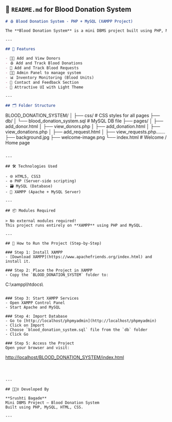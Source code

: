 ## 📄 `README.md` for Blood Donation System

```markdown
# 🩸 Blood Donation System - PHP + MySQL (XAMPP Project)

The **Blood Donation System** is a mini DBMS project built using PHP, MySQL, and XAMPP. It enables blood donors and recipients to register, track donation and request records, and allows admins to manage the inventory and users efficiently.

---

## 🌟 Features

- 👨‍🦰 Add and View Donors
- 🩸 Add and Track Blood Donations
- 🏥 Add and Track Blood Requests
- 🧑‍💻 Admin Panel to manage system
- 📊 Inventory Monitoring (Blood Units)
- 📨 Contact and Feedback Section
- 🎨 Attractive UI with Light Theme

---

## 🗂️ Folder Structure

```

BLOOD\_DONATION\_SYSTEM/
│
├── css/                       # CSS styles for all pages
├── db/
│   └── blood\_donation\_system.sql   # MySQL DB file
├── pages/
│   ├── add\_donor.html
│   ├── view\_donors.php
│   ├── add\_donation.html
│   ├── view\_donations.php
│   ├── add\_request.html
│   ├── view\_requests.php....... 
├── background.jpg
├── welcome-image.png
└── index.html                 # Welcome / Home page

```

---

## 🛠️ Technologies Used

- 🌐 HTML5, CSS3
- ⚙️ PHP (Server-side scripting)
- 🗃️ MySQL (Database)
- 🧪 XAMPP (Apache + MySQL Server)

---

## 📦 Modules Required

> No external modules required!  
This project runs entirely on **XAMPP** using PHP and MySQL.

---

## 🧪 How to Run the Project (Step-by-Step)

### Step 1: Install XAMPP
- [Download XAMPP](https://www.apachefriends.org/index.html) and install it.

### Step 2: Place the Project in XAMPP
- Copy the `BLOOD_DONATION_SYSTEM` folder to:
```

C:\xampp\htdocs\\

```

### Step 3: Start XAMPP Services
- Open XAMPP Control Panel
- Start Apache and MySQL

### Step 4: Import Database
- Go to [http://localhost/phpmyadmin](http://localhost/phpmyadmin)
- Click on Import
- Choose `blood_donation_system.sql` file from the `db` folder
- Click Go

### Step 5: Access the Project
Open your browser and visit:
```

[http://localhost/BLOOD\_DONATION\_SYSTEM/index.html](http://localhost/BLOOD_DONATION_SYSTEM/index.html)

```



---

## 🙋🏻‍♀️ Developed By

**Srushti Bagade**  
Mini DBMS Project – Blood Donation System  
Built using PHP, MySQL, HTML, CSS.

---

